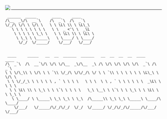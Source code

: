 <!---
CrunchyBiscuits/CrunchyBiscuits is a ✨ special ✨ repository because its `README.md` (this file) appears on your GitHub profile.
You can click the Preview link to take a look at your changes.
--->

<img align="left" src="https://github-readme-stats.vercel.app/api?username=crunchybiscuits&show_icons=true&icon_color=CE1D2D&text_color=718096&bg_color=ffffff&hide_title=true" />

---------------

```
 ______  _____       ____     ____      
/\__  _\/\  __`\    /\  _`\  /\  _`\    
\/_/\ \/\ \ \/\ \   \ \ \L\ \\ \ \L\_\  
   \ \ \ \ \ \ \ \   \ \  _ <'\ \  _\L  
    \ \ \ \ \ \_\ \   \ \ \L\ \\ \ \L\ \
     \ \_\ \ \_____\   \ \____/ \ \____/
      \/_/  \/_____/    \/___/   \/___/ 
                                        
                                        
 ____     _____   __  __  ______  ______   __  __  __  __  ____    ____      
/\  _`\  /\  __`\/\ \/\ \/\__  _\/\__  _\ /\ \/\ \/\ \/\ \/\  _`\ /\  _`\    
\ \ \/\_\\ \ \/\ \ \ `\\ \/_/\ \/\/_/\ \/ \ \ `\\ \ \ \ \ \ \ \L\_\ \ \/\ \  
 \ \ \/_/_\ \ \ \ \ \ , ` \ \ \ \   \ \ \  \ \ , ` \ \ \ \ \ \  _\L\ \ \ \ \ 
  \ \ \L\ \\ \ \_\ \ \ \`\ \ \ \ \   \_\ \__\ \ \`\ \ \ \_\ \ \ \L\ \ \ \_\ \
   \ \____/ \ \_____\ \_\ \_\ \ \_\  /\_____\\ \_\ \_\ \_____\ \____/\ \____/
    \/___/   \/_____/\/_/\/_/  \/_/  \/_____/ \/_/\/_/\/_____/\/___/  \/___/ 
```
